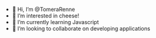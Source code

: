 - 👋 Hi, I’m @TomeraRenne
- 👀 I’m interested in cheese!
- 🌱 I’m currently learning Javascript
- 💞️ I’m looking to collaborate on developing applications


<!---
TomeraRenne/TomeraRenne is a ✨ special ✨ repository because its `README.md` (this file) appears on your GitHub profile.
You can click the Preview link to take a look at your changes.
--->
